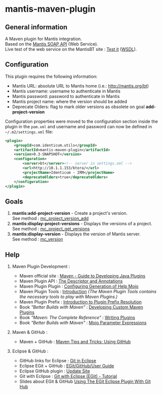 mantis-maven-plugin
===================

General information
-------------------

A Maven plugin for Mantis integration.  
Based on the [Mantis SOAP API](http://www.mantisbt.org/wiki/doku.php/mantisbt:faq#does_mantisbt_provide_a_webservice_interface) (Web Service).  
Live test of the web service on the MantisBT site : [Test it](http://www.mantisbt.org/bugs/api/soap/mantisconnect.php) ([WSDL](http://www.mantisbt.org/bugs/api/soap/mantisconnect.php?wsdl)).

Configuration
-------------

This plugin requires the following information:
* Mantis URL: absolute URL to Mantis home (i.e.: http://mantis.org/bt)
* Mantis username: username to authenticate in Mantis 
* Mantis password: password to authenticate in Mantis
* Mantis project name: where the version should be added
* Deprecate Olders: flag to mark older versions as obsolete on goal **add-project-version**

Configuration properties were moved to the configuration section inside the plugin in the `pom.xml` and username and password can now be defined in `~/.m2/settings.xml` file:

```xml
<plugin>
	<groupId>com.identicum.utils</groupId>
	<artifactId>mantis-maven-plugin</artifactId>
	<version>0.3-SNAPSHOT</version>
	<configuration>
		<server>bt</server><!-- server in settings.xml -->
		<url>http://10.1.1.153/btora/</url>
		<projectName>Identicum - IRM</projectName>
		<deprecateOlders>true</deprecateOlders>
	</configuration>
</plugin>
``` 

Goals
-----
1. **mantis:add-project-version** - Create a project's version.  
   See method :  [mc_project_version_add](http://www.mantisbt.org/bugs/api/soap/mantisconnect.php?wsdl#op.idp11724320)
2. **mantis:display-project-versions** - Displays the versions of a project.  
   See method : [mc_project_get_versions](http://www.mantisbt.org/bugs/api/soap/mantisconnect.php?wsdl#op.idp11723424)
3. **mantis:display-version** - Displays the version of Mantis server.  
   See method : [mc_version](http://www.mantisbt.org/bugs/api/soap/mantisconnect.php?wsdl#op.idp11681248)


Help
----

1. Maven Plugin Development :
    * Maven official site : [Maven - Guide to Developing Java Plugins](http://maven.apache.org/guides/plugin/guide-java-plugin-development.html)
    * Maven Plugin API : [The Descriptor and Annotations](http://maven.apache.org/developers/mojo-api-specification.html#The_Descriptor_and_Annotations)
    * Maven Plugin Plugin : [Configuring Generation of Help Mojo](http://maven.apache.org/plugin-tools/maven-plugin-plugin/examples/generate-help.html)
    * Maven Plugin Tools : [Introduction](http://maven.apache.org/plugin-tools/) _(The Maven Plugin Tools contains the necessary tools to play with Maven Plugins.)_
    * Maven Plugin Prefix : [Introduction to Plugin Prefix Resolution](http://maven.apache.org/guides/introduction/introduction-to-plugin-prefix-mapping.html)
    * Book _"Better Builds with Maven"_ : [Developing Custom Maven Plugins](http://www.maestrodev.com/better-builds-with-maven/developing-custom-maven-plugins/)
    * Book _"Maven: The Complete Reference"_ : [Writing Plugins](http://www.sonatype.com/books/mvnref-book/reference/writing-plugins.html)
    * Book _"Better Builds with Maven"_ : [Mojo Parameter Expressions](http://www.maestrodev.com/better-builds-with-maven/resources-for-plugin-developers/mojo-parameter-expressions/)

2. Maven & GitHub :
    * Maven + GitHub : [Maven Tips and Tricks: Using GitHub](http://www.sonatype.com/people/2009/09/maven-tips-and-tricks-using-github/)

3. Eclipse & GitHub :
    * GitHub links for Eclipse : [Git in Eclipse](http://eclipse.github.com/)
    * Eclipse EGit + GitHub : [EGit/GitHub/User Guide](http://wiki.eclipse.org/EGit/GitHub/UserGuide)
    * Eclipse GitHub plugin : [Update Site](http://download.eclipse.org/egit/github/updates-nightly)
    * Git with Eclipse : [Git with Eclipse (EGit) - Tutorial](http://www.vogella.com/articles/EGit/article.html)
    * Slides about EGit & GitHub [Using The EGit Eclipse Plugin With Git Hub](http://www.slideshare.net/loianeg/using-the-egit-eclipse-plugin-with-git-hub-2578587)
